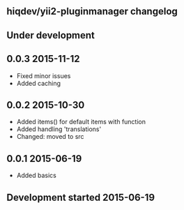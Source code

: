 hiqdev/yii2-pluginmanager changelog
-----------------------------------

## Under development


## 0.0.3 2015-11-12

- Fixed minor issues
- Added caching

## 0.0.2 2015-10-30

- Added items() for default items with function
- Added handling 'translations'
- Changed: moved to src

## 0.0.1 2015-06-19

- Added basics

## Development started 2015-06-19

